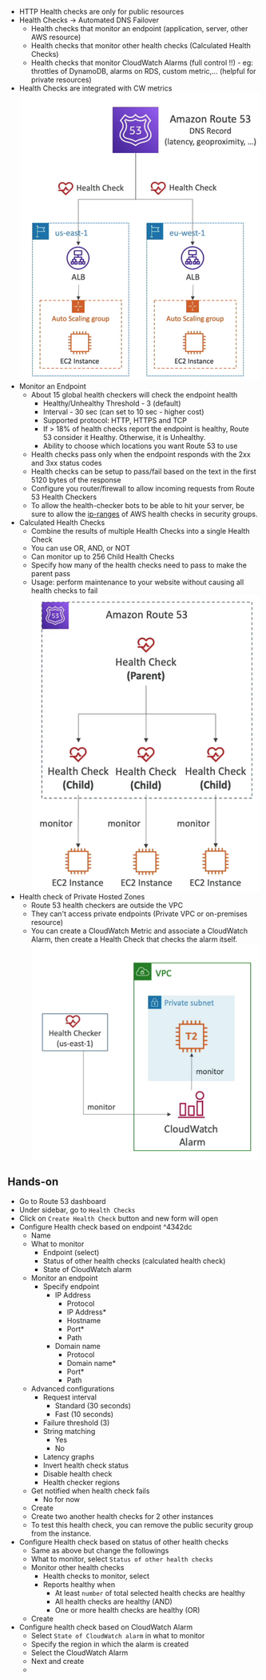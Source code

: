 - HTTP Health checks are only for public resources
-  Health Checks → Automated DNS Failover
	- Health checks that monitor an endpoint (application, server, other AWS resource)
	- Health checks that monitor other health checks (Calculated Health Checks)
	- Health checks that monitor CloudWatch Alarms (full control !!) - eg: throttles of DynamoDB, alarms on RDS, custom metric,... (helpful for private resources)
- Health Checks are integrated with CW metrics![Screenshot 2023-06-22 at 1.15.16 PM](../images%201/Screenshot%202023-06-22%20at%201.15.16%20PM.png)
- Monitor an Endpoint
	- About 15 global health checkers will check the endpoint health
		- Healthy/Unhealthy Threshold - 3 (default)
		- Interval - 30 sec (can set to 10 sec - higher cost)
		- Supported protocol: HTTP, HTTPS and TCP
		- If > 18% of health checks report the endpoint is healthy, Route 53 consider it Healthy. Otherwise, it is Unhealthy.
		- Ability to choose which locations you want Route 53 to use
	- Health checks pass only when the endpoint responds with the 2xx and 3xx status codes
	- Health checks can be setup to pass/fail based on the text in the first 5120 bytes of the response
	- Configure you router/firewall to allow incoming requests from Route 53 Health Checkers
	- To allow the health-checker bots to be able to hit your server, be sure to allow the [ip-ranges](https://ip-ranges.amazonaws.com/ip-ranges.json) of AWS health checks in security groups.
- Calculated Health Checks
	- Combine the results of multiple Health Checks into a single Health Check
	- You can use OR, AND, or NOT
	- Can monitor up to 256 Child Health Checks
	- Specify how many of the health checks need to pass to make the parent pass
	- Usage: perform maintenance to your website without causing all health checks to fail![Screenshot 2023-06-22 at 1.27.46 PM](../images%201/Screenshot%202023-06-22%20at%201.27.46%20PM.png)
- Health check of Private Hosted Zones
	- Route 53 health checkers are outside the VPC
	- They can't access private endpoints (Private VPC or on-premises resource)
	- You can create a CloudWatch Metric and associate a CloudWatch Alarm, then create a Health Check that checks the alarm itself.![Screenshot 2023-06-22 at 1.36.12 PM](../images%201/Screenshot%202023-06-22%20at%201.36.12%20PM.png)

## Hands-on
- Go to Route 53 dashboard
- Under sidebar, go to `Health Checks`
- Click on `Create Health Check` button and new form will open
-  Configure Health check based on endpoint ^4342dc
	- Name
	- What to monitor
		- Endpoint (select)
		- Status of other health checks (calculated health check)
		- State of CloudWatch alarm
	- Monitor an endpoint
		- Specify endpoint
			- IP Address
				- Protocol
				- IP Address*
				- Hostname
				- Port*
				- Path 
			- Domain name
				- Protocol
				- Domain name*
				- Port*
				- Path
	- Advanced configurations
		- Request interval
			- Standard (30 seconds)
			- Fast (10 seconds)
		- Failure threshold (3)
		- String matching
			- Yes
			- No
		- Latency graphs
		- Invert health check status
		- Disable health check
		- Health checker regions
	- Get notified when health check fails
		- No for now
	- Create
	- Create two another health checks for 2 other instances
	- To test this health check, you can remove the public security group from the instance.
-  Configure Health check based on status of other health checks
	- Same as above but change the followings
	- What to monitor, select `Status of other health checks`
	-  Monitor other health checks
		- Health checks to monitor, select [](.md#^4342dc%7Chealth%20checks%20we%20created%20in%201st%20go)
		- Reports healthy when
			- At least `number` of total selected health checks are healthy
			- All health checks are healthy (AND)
			- One or more health checks are healthy (OR)
	- Create
- Configure health check based on CloudWatch Alarm
	- Select `State of CloudWatch alarm` in what to monitor
	- Specify the region in which the alarm is created
	- Select the CloudWatch Alarm
	- Next and create
	- 